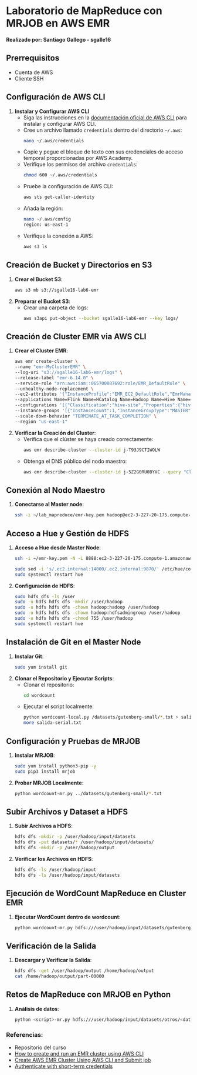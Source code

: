 # Laboratorio de MapReduce con MRJOB en AWS EMR

**Realizado por: Santiago Gallego - sgalle16**

## Prerrequisitos

- Cuenta de AWS
- Cliente SSH

## Configuración de AWS CLI

1. **Instalar y Configurar AWS CLI**
    - Siga las instrucciones en la [documentación oficial de AWS CLI](https://docs.aws.amazon.com/cli/) para instalar y configurar AWS CLI.
    - Cree un archivo llamado `credentials` dentro del directorio `~/.aws`:
      ```bash
      nano ~/.aws/credentials
      ```
    - Copie y pegue el bloque de texto con sus credenciales de acceso temporal proporcionadas por AWS Academy.
    - Verifique los permisos del archivo `credentials`:
      ```bash
      chmod 600 ~/.aws/credentials
      ```
    - Pruebe la configuración de AWS CLI:
      ```bash
      aws sts get-caller-identity
      ```
    - Añada la región:
      ```bash
      nano ~/.aws/config
      region: us-east-1
      ```
    - Verifique la conexión a AWS:
      ```bash
      aws s3 ls
      ```

## Creación de Bucket y Directorios en S3

1. **Crear el Bucket S3**:
    ```bash
    aws s3 mb s3://sgalle16-lab6-emr
    ```
2. **Preparar el Bucket S3**:
    - Crear una carpeta de logs:
      ```bash
      aws s3api put-object --bucket sgalle16-lab6-emr --key logs/
      ```
## Creación de Cluster EMR via AWS CLI

1. **Crear el Cluster EMR**:
    ```bash
    aws emr create-cluster \
    --name "emr-MyClusterEMR" \
    --log-uri "s3://sgalle16-lab6-emr/logs" \
    --release-label "emr-6.14.0" \
    --service-role "arn:aws:iam::065700887692:role/EMR_DefaultRole" \
    --unhealthy-node-replacement \
    --ec2-attributes '{"InstanceProfile":"EMR_EC2_DefaultRole","EmrManagedMasterSecurityGroup":"sg-05080db9603f1d3e8","EmrManagedSlaveSecurityGroup":"sg-0feb5d1697c33f02c","KeyName":"emr-key","SubnetId":"subnet-00a285a8f1c0a75c3"}' \
    --applications Name=Flink Name=HCatalog Name=Hadoop Name=Hive Name=Hue Name=JupyterEnterpriseGateway Name=JupyterHub Name=Livy Name=Oozie Name=Pig Name=Spark Name=Sqoop Name=Tez Name=Zeppelin Name=ZooKeeper \
    --configurations '[{"Classification":"hive-site","Properties":{"hive.metastore.client.factory.class":"com.amazonaws.glue.catalog.metastore.AWSGlueDataCatalogHiveClientFactory"}},{"Classification":"spark-hive-site","Properties":{"hive.metastore.client.factory.class":"com.amazonaws.glue.catalog.metastore.AWSGlueDataCatalogHiveClientFactory"}}]' \
    --instance-groups '[{"InstanceCount":1,"InstanceGroupType":"MASTER","Name":"Principal","InstanceType":"m5.xlarge","EbsConfiguration":{"EbsBlockDeviceConfigs":[{"VolumeSpecification":{"VolumeType":"gp2","SizeInGB":32},"VolumesPerInstance":2}]}},{"InstanceCount":1,"InstanceGroupType":"CORE","Name":"Central","InstanceType":"m5.xlarge","EbsConfiguration":{"EbsBlockDeviceConfigs":[{"VolumeSpecification":{"VolumeType":"gp2","SizeInGB":32},"VolumesPerInstance":2}]}},{"InstanceCount":1,"InstanceGroupType":"TASK","Name":"Tarea - 1","InstanceType":"m5.xlarge","EbsConfiguration":{"EbsBlockDeviceConfigs":[{"VolumeSpecification":{"VolumeType":"gp2","SizeInGB":32},"VolumesPerInstance":2}]}}]' \
    --scale-down-behavior "TERMINATE_AT_TASK_COMPLETION" \
    --region "us-east-1"
    ```
2. **Verificar la Creación del Cluster**:
    - Verifica que el clúster se haya creado correctamente:
      ```bash
      aws emr describe-cluster --cluster-id j-T93J9CTIWOLW
      ```
    - Obtenga el DNS público del nodo maestro:
      ```bash
      aws emr describe-cluster --cluster-id j-5Z2G0RU0BYVC --query "Cluster.MasterPublicDnsName"
      ```

## Conexión al Nodo Maestro

1. **Conectarse al Master node**:
    ```bash
    ssh -i ~/lab_mapreduce/emr-key.pem hadoop@ec2-3-227-20-175.compute-1.amazonaws.com
    ```

## Acceso a Hue y Gestión de HDFS

1. **Acceso a Hue desde Master Node**:
    ```bash
    ssh -i ~/emr-key.pem -N -L 8888:ec2-3-227-20-175.compute-1.amazonaws.com:8888 hadoop@ec2-3-227-20-175.compute-1.amazonaws.com
    ```
    ```bash
    sudo sed -i 's/.ec2.internal:14000/.ec2.internal:9870/' /etc/hue/conf/hue.ini
    sudo systemctl restart hue
    ```
2. **Configuración de HDFS**:
    
    ```bash
    sudo hdfs dfs -ls /user
    sudo -u hdfs hdfs dfs -mkdir /user/hadoop
    sudo -u hdfs hdfs dfs -chown hadoop:hadoop /user/hadoop
    sudo -u hdfs hdfs dfs -chown hadoop:hdfsadmingroup /user/hadoop
    sudo -u hdfs hdfs dfs -chmod 755 /user/hadoop
    sudo systemctl restart hue
    ```

## Instalación de Git en el Master Node

1. **Instalar Git**:
    ```bash
    sudo yum install git
    ```
2. **Clonar el Repositorio y Ejecutar Scripts**:
    - Clonar el repositorio:
      ```bash
      cd wordcount
      ```
    - Ejecutar el script localmente:
      ```bash
      python wordcount-local.py /datasets/gutenberg-small/*.txt > salida-serial.txt
      more salida-serial.txt
      ```

## Configuración y Pruebas de MRJOB

1. **Instalar MRJOB**:
    ```bash
    sudo yum install python3-pip -y
    sudo pip3 install mrjob
    ```
2. **Probar MRJOB Localmente**:
    ```bash
    python wordcount-mr.py ../datasets/gutenberg-small/*.txt
    ```

## Subir Archivos y Dataset a HDFS

1. **Subir Archivos a HDFS**:
    ```bash
    hdfs dfs -mkdir -p /user/hadoop/input/datasets
    hdfs dfs -put datasets/* /user/hadoop/input/datasets/
    hdfs dfs -mkdir -p /user/hadoop/output
    ```
2. **Verificar los Archivos en HDFS**:
    ```bash
    hdfs dfs -ls /user/hadoop/input
    hdfs dfs -ls /user/hadoop/input/datasets
    ```

## Ejecución de WordCount MapReduce en Cluster EMR

1. **Ejecutar WordCount dentro de wordcount**:
    ```bash
    python wordcount-mr.py hdfs:///user/hadoop/input/datasets/gutenberg-small/*.txt -r hadoop --output-dir hdfs:///user/hadoop/output -D mapred.reduce.tasks=10
    ```

## Verificación de la Salida

1. **Descargar y Verificar la Salida**:
    ```bash
    hdfs dfs -get /user/hadoop/output /home/hadoop/output
    cat /home/hadoop/output/part-00000
    ```

## Retos de MapReduce con MRJOB en Python

1. **Análisis de datos**:
    ```bash
    python <script>-mr.py hdfs:///user/hadoop/input/datasets/otros/<data>
    ```

### Referencias:

- Repositorio del curso
- [How to create and run an EMR cluster using AWS CLI](https://towardsdatascience.com/how-to-create-and-run-an-emr-cluster-using-aws-cli-3a78977dc7f0#9e7d)
- [Create AWS EMR Cluster Using AWS CLI and Submit job](https://www.youtube.com/watch?v=XsWnW7-8IGQ)
- [Authenticate with short-term credentials](https://docs.aws.amazon.com/cli/latest/userguide/cli-authentication-short-term.html)
